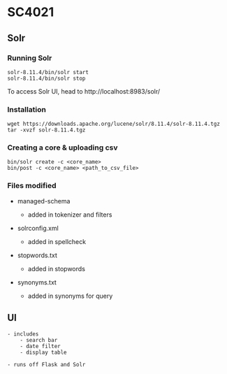 # SC4021

## Solr
### Running Solr
```
solr-8.11.4/bin/solr start 
solr-8.11.4/bin/solr stop	
```
To access Solr UI, head to http://localhost:8983/solr/

### Installation
```
wget https://downloads.apache.org/lucene/solr/8.11.4/solr-8.11.4.tgz
tar -xvzf solr-8.11.4.tgz
```

### Creating a core & uploading csv
```
bin/solr create -c <core_name>
bin/post -c <core_name> <path_to_csv_file>
```

### Files modified
- managed-schema
    - added in tokenizer and filters 

- solrconfig.xml
    - added in spellcheck

- stopwords.txt
    - added in stopwords

- synonyms.txt
    - added in synonyms for query
 
## UI
```
- includes
    - search bar
    - date filter
    - display table
```

```
- runs off Flask and Solr
```
